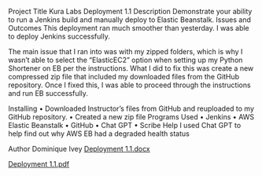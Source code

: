 Project Title
Kura Labs Deployment 1.1
Description
Demonstrate your ability to run a Jenkins build and manually deploy to Elastic Beanstalk.
Issues and Outcomes
This deployment ran much smoother than yesterday. I was able to deploy Jenkins successfully.
 

The main issue that I ran into was with my zipped folders, which is why I wasn’t able to select the “ElasticEC2” option when setting up my Python Shortener on EB per the instructions. 
 What I did to fix this was create a new compressed zip file that included my downloaded files from the GitHub repository. Once I fixed this, I was able to proceed through the instructions and run EB successfully.
 

Installing
•	Downloaded Instructor’s files from GitHub and reuploaded to my GitHub repository. 
•	Created a new zip file
Programs Used
•	Jenkins
•	AWS Elastic Beanstalk
•	GitHub
•	Chat GPT
•	Scribe
Help
I used Chat GPT to help find out why AWS EB had a degraded health status

 

 

 
Author
Dominique Ivey
[Deployment 1.1.docx](https://github.com/DomIvey/Deployment-1.1/files/12365375/Deployment.1.1.docx)


[Deployment 1.1.pdf](https://github.com/DomIvey/Deployment-1.1/files/12365392/Deployment.1.1.pdf)

